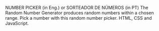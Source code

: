 NUMBER PICKER (in Eng.) or SORTEADOR DE NÚMEROS (in PT)
The Random Number Generator produces random numbers within a chosen range. Pick a number with this random number picker. 
HTML, CSS and JavaScript. 


